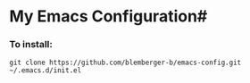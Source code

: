# My Emacs Configuration#

### To install: ###
`git clone https://github.com/blemberger-b/emacs-config.git ~/.emacs.d/init.el`
